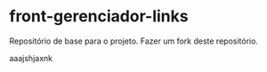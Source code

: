 # front-gerenciador-links

Repositório de base para o projeto. Fazer um fork deste repositório.

aaajshjaxnk
